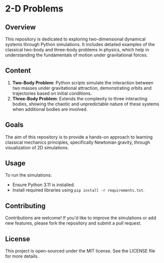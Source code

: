 # 2-D Problems

## Overview
This repository is dedicated to exploring two-dimensional dynamical systems through Python simulations. It includes detailed examples of the classical two-body and three-body problems in physics, which help in understanding the fundamentals of motion under gravitational forces. 

## Content
1. **Two-Body Problem**: Python scripts simulate the interaction between two masses under gravitational attraction, demonstrating orbits and trajectories based on initial conditions.
2. **Three-Body Problem**: Extends the complexity to three interacting bodies, showing the chaotic and unpredictable nature of these systems when additional bodies are involved.

## Goals
The aim of this repository is to provide a hands-on approach to learning classical mechanics principles, specifically Newtonian gravity, through visualization of 2D simulations.

## Usage
To run the simulations:
- Ensure Python 3.11 is installed.
- Install required libraries using `pip install -r requirements.txt`.

## Contributing
Contributions are welcome! If you'd like to improve the simulations or add new features, please fork the repository and submit a pull request.

## License
This project is open-sourced under the MIT license. See the LICENSE file for more details.
